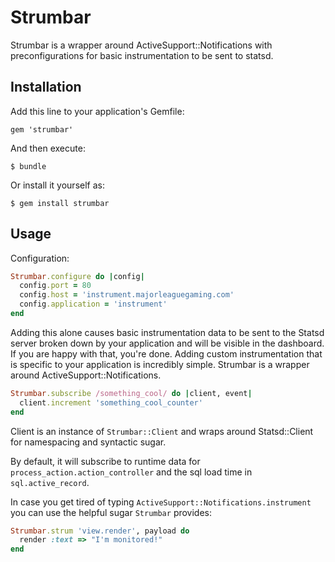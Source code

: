 # Strumbar

Strumbar is a wrapper around ActiveSupport::Notifications with preconfigurations
for basic instrumentation to be sent to statsd.

## Installation

Add this line to your application's Gemfile:

    gem 'strumbar'

And then execute:

    $ bundle

Or install it yourself as:

    $ gem install strumbar

## Usage


Configuration:

``` ruby
Strumbar.configure do |config|
  config.port = 80
  config.host = 'instrument.majorleaguegaming.com'
  config.application = 'instrument'
end
```

Adding this alone causes basic instrumentation data to be sent to the Statsd
server broken down by your application and will be visible in the dashboard.
If you are happy with that, you're done.  Adding custom instrumentation that is
specific to your application is incredibly simple.  Strumbar is a wrapper around
ActiveSupport::Notifications.

``` ruby
Strumbar.subscribe /something_cool/ do |client, event|
  client.increment 'something_cool_counter'
end
```

Client is an instance of `Strumbar::Client` and wraps around Statsd::Client for
namespacing and syntactic sugar.

By default, it will subscribe to runtime data for `process_action.action_controller`
and the sql load time in `sql.active_record`.

In case you get tired of typing `ActiveSupport::Notifications.instrument` you can use the helpful sugar `Strumbar` provides:

```ruby
Strumbar.strum 'view.render', payload do
  render :text => "I'm monitored!"
end
```
